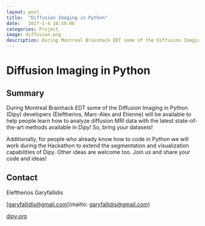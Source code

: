 ```yaml
---
layout: post
title:  "Diffusion Imaging in Python"
date:   2017-1-4 10:59:06
categories: Project
image: diffusion.png
description: During Montreal Brainhack EDT some of the Diffusion Imaging in Python 
---
```

# Diffusion Imaging in Python

## Summary
During Montreal Brainhack EDT some of the Diffusion Imaging in Python (Dipy) developers (Eleftherios, Marc-Alex and Etienne) will be available to help people learn how to analyze diffusion MRI data with the latest state-of-the-art methods available in Dipy! So, bring your datasets!

Additionally, for people who already know how to code in Python we will work during the Hackathon to extend the segmentation and visualization capabilities of Dipy. Other ideas are welcome too. Join us and share your code and ideas!

## Contact
Eleftherios Garyfallidis

[garyfallidis@gmail.com](mailto: garyfallidis@gmail.com)

[dipy.org](dipy.org)
